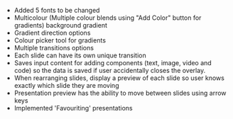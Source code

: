 - Added 5 fonts to be changed
- Multicolour (Multiple colour blends using "Add Color" button for gradients) background gradient
- Gradient direction options
- Colour picker tool for gradients
- Multiple transitions options
- Each slide can have its own unique transition
- Saves input content for adding components (text, image, video and code) so the data is saved if user accidentally closes the overlay.
- When rearranging slides, display a preview of each slide so user knows exactly which slide they are moving
- Presentation preview has the ability to move between slides using arrow keys
- Implemented 'Favouriting' presentations